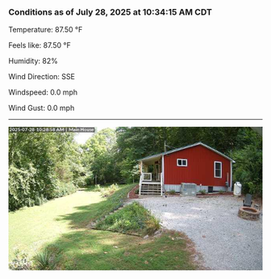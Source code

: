 ### Conditions as of July 28, 2025 at 10:34:15 AM CDT 

Temperature: 87.50 &deg;F

Feels like: 87.50 &deg;F

Humidity: 82%

Wind Direction: SSE

Windspeed: 0.0 mph

Wind Gust: 0.0 mph

---

<img src="./images/latest.jpeg"/>

